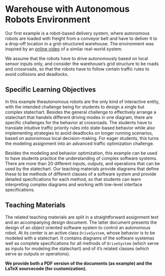 # Warehouse with Autonomous Robots Environment

Our first example is a robot-based delivery system, where autonomous robots are loaded with freight from a conveyor belt and have to deliver it to a drop-off location in a grid-structured warehouse. The environment was inspired by an [online video](https://www.youtube.com/watch?v=X_VLR7vU-8c) of a similar real-world system.

We assume that the robots have to drive autonomously based on local sensor inputs only, and consider the warehouse’s grid structure to be roads and crossroads, so that the robots have to follow certain traffic rules to avoid collisions and deadlocks.


## Specific Learning Objectives

In this example theautonomous robots are the only kind of interactive entity, with the intended challenge being for students to design a single but complex statechart. Besides the general challenge to effectively arrange a statechart that handels different driving modes in one diagram, there are specific challenges for the behavior at crossroads. The students have to translate intuitive traffic priority rules into state-based behavior while also implementing strategies to avoid deadlocks on longer running scenarios, based on autonomous local decision-making. For eager students, this turns the modeling assignment into an advanced traffic optimization challenge.

Besides the modeling and behavior optimization, this example can be used to have students practice the understanding of complex software systems. There are more than 20 different inputs, outputs, and operations that can be used by the statechart. Our teaching materials provide diagrams that define these to be methods of different classes of a software system and provide detailed specifications for each method, so that students can learn interpreting complex diagrams and working with low-level interface specifications.

## Teaching Materials

The related teaching materials are split in a straightforward assignment text and an accompanying design document. The latter document presents the design of an object oriented software system to control an autonomous robot. At its center is an active class `DriveSystem`, whose behavior is to be modeled with a statechart. It contains diagrams of the software systemas well as complete specifications for all methods of `DriveSystem` (which serve as inputs for modeling the statechart) and of it’s related classes (which serve as outputs or operations).

**We provide both a PDF version of the documents (as example) and the LaTeX sourcecode (for customization).**